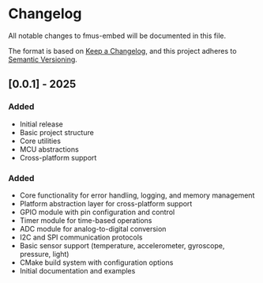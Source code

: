 # Changelog

All notable changes to fmus-embed will be documented in this file.

The format is based on [Keep a Changelog](https://keepachangelog.com/en/1.0.0/),
and this project adheres to [Semantic Versioning](https://semver.org/spec/v2.0.0.html).

## [0.0.1] - 2025

### Added
- Initial release
- Basic project structure
- Core utilities
- MCU abstractions
- Cross-platform support

### Added
- Core functionality for error handling, logging, and memory management
- Platform abstraction layer for cross-platform support
- GPIO module with pin configuration and control
- Timer module for time-based operations
- ADC module for analog-to-digital conversion
- I2C and SPI communication protocols
- Basic sensor support (temperature, accelerometer, gyroscope, pressure, light)
- CMake build system with configuration options
- Initial documentation and examples
